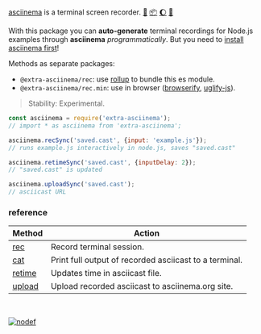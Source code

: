 [asciinema] is a terminal screen recorder. [:running:] [:package:] [:moon:] [:ledger:]

With this package you can **auto-generate** terminal recordings
for Node.js examples through **asciinema** *programmatically*.
But you need to [install asciinema first]!

Methods as separate packages:
- `@extra-asciinema/rec`: use [rollup] to bundle this es module.
- `@extra-asciinema/rec.min`: use in browser ([browserify], [uglify-js]).

> Stability: Experimental.

```javascript
const asciinema = require('extra-asciinema');
// import * as asciinema from 'extra-asciinema';

asciinema.recSync('saved.cast', {input: 'example.js'});
// runs example.js interactively in node.js, saves "saved.cast"

asciinema.retimeSync('saved.cast', {inputDelay: 2});
// "saved.cast" is updated

asciinema.uploadSync('saved.cast');
// asciicast URL
```

### reference

| Method                | Action
|-----------------------|-------
| [rec]                 | Record terminal session.
| [cat]                 | Print full output of recorded asciicast to a terminal.
| [retime]              | Updates time in asciicast file.
| [upload]              | Upload recorded asciicast to asciinema.org site.

<br>

[![nodef](https://merferry.glitch.me/card/extra-asciinema.svg)](https://nodef.github.io)

[asciinema]: https://asciinema.org
[browserify]: https://www.npmjs.com/package/browserify
[rollup]: https://www.npmjs.com/package/rollup
[uglify-js]: https://www.npmjs.com/package/uglify-js
[install asciinema first]: https://asciinema.org/docs/installation
[rec]: https://github.com/nodef/extra-asciinema/wiki/rec
[cat]: https://github.com/nodef/extra-asciinema/wiki/cat
[retime]: https://github.com/nodef/extra-asciinema/wiki/retime
[upload]: https://github.com/nodef/extra-asciinema/wiki/upload
[:running:]: https://npm.runkit.com/extra-asciinema
[:package:]: https://www.npmjs.com/package/extra-asciinema
[:moon:]: https://www.npmjs.com/package/extra-asciinema.min
[:ledger:]: https://unpkg.com/extra-asciinema/
